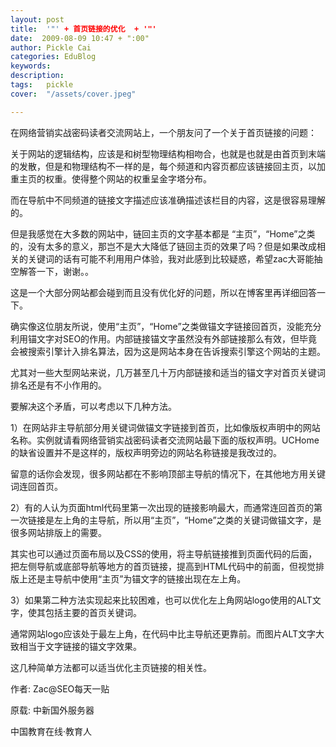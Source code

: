 ```yaml
---
layout: post  
title:  '"' + 首页链接的优化  + '"'
date:  2009-08-09 10:47 + ":00" 
author: Pickle Cai  
categories: EduBlog  
keywords: 
description:   
tags:	pickle   
cover:  "/assets/cover.jpeg"  

---  
```

    


在网络营销实战密码读者交流网站上，一个朋友问了一个关于首页链接的问题：





关于网站的逻辑结构，应该是和树型物理结构相吻合，也就是也就是由首页到末端的发散，但是和物理结构不一样的是，每个频道和内容页都应该链接回主页，以加重主页的权重。使得整个网站的权重呈金字塔分布。



而在导航中不同频道的链接文字描述应该准确描述该栏目的内容，这是很容易理解的。



但是我感觉在大多数的网站中，链回主页的文字基本都是 “主页”，“Home”之类的，没有太多的意义，那岂不是大大降低了链回主页的效果了吗？但是如果改成相关的关键词的话有可能不利用用户体验，我对此感到比较疑惑，希望zac大哥能抽空解答一下，谢谢。。



这是一个大部分网站都会碰到而且没有优化好的问题，所以在博客里再详细回答一下。



确实像这位朋友所说，使用“主页”，“Home”之类做锚文字链接回首页，没能充分利用锚文字对SEO的作用。内部链接锚文字虽然没有外部链接那么有效，但毕竟会被搜索引擎计入排名算法，因为这是网站本身在告诉搜索引擎这个网站的主题。



尤其对一些大型网站来说，几万甚至几十万内部链接和适当的锚文字对首页关键词排名还是有不小作用的。



要解决这个矛盾，可以考虑以下几种方法。



1）在网站非主导航部分用关键词做锚文字链接到首页，比如像版权声明中的网站名称。实例就请看网络营销实战密码读者交流网站最下面的版权声明。UCHome的缺省设置并不是这样的，版权声明旁边的网站名称链接是我改过的。



留意的话你会发现，很多网站都在不影响顶部主导航的情况下，在其他地方用关键词连回首页。



2）有的人认为页面html代码里第一次出现的链接影响最大，而通常连回首页的第一次链接是左上角的主导航，所以用“主页”，“Home”之类的关键词做锚文字，是很多网站排版上的需要。



其实也可以通过页面布局以及CSS的使用，将主导航链接推到页面代码的后面，把左侧导航或底部导航等地方的首页链接，提高到HTML代码中的前面，但视觉排版上还是主导航中使用“主页”为锚文字的链接出现在左上角。



3）如果第二种方法实现起来比较困难，也可以优化左上角网站logo使用的ALT文字，使其包括主要的首页关键词。



通常网站logo应该处于最左上角，在代码中比主导航还更靠前。而图片ALT文字大致相当于文字链接的锚文字效果。



这几种简单方法都可以适当优化主页链接的相关性。







作者: Zac@SEO每天一贴

原载: 中新国外服务器



		    
 中国教育在线·教育人


